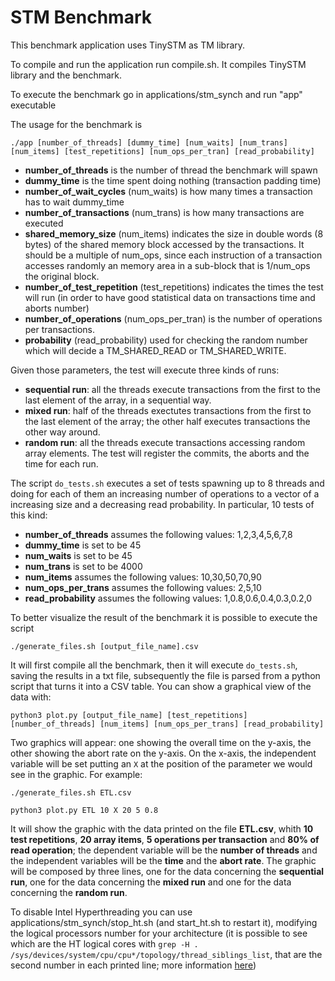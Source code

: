 # STM Benchmark

This benchmark application uses TinySTM as TM library.

To compile and run the application run compile.sh. It compiles TinySTM library and the benchmark.

To execute the benchmark go in applications/stm_synch and run "app" executable

The usage for the benchmark is

`./app [number_of_threads] [dummy_time] [num_waits] [num_trans] [num_items] [test_repetitions] [num_ops_per_tran] [read_probability]`

- **number_of_threads** is the number of thread the benchmark will spawn
- **dummy_time** is the time spent doing nothing (transaction padding time)
- **number_of_wait_cycles** (num_waits) is how many times a transaction has to wait dummy_time
- **number_of_transactions** (num_trans) is how many transactions are executed
- **shared_memory_size** (num_items) indicates the size in double words (8 bytes) of the shared memory block accessed by the transactions. It should be a multiple of num_ops, since each instruction of a transaction accesses randomly an memory area in a sub-block that is 1/num_ops the original block.
- **number_of_test_repetition** (test_repetitions) indicates the times the test will run (in order to have good statistical data on transactions time and aborts number)
- **number_of_operations** (num_ops_per_tran) is the number of operations per transactions.
- **probability** (read_probability) used for checking the random number which will decide a TM_SHARED_READ or TM_SHARED_WRITE.

Given those parameters, the test will execute three kinds of runs:
- **sequential run**: all the threads execute transactions from the first to the last element of the array, in a sequential way.
- **mixed run**: half of the threads exectutes transactions from the first to the last element of the array; the other half executes transactions the other way around.
- **random run**: all the threads execute transactions accessing random array elements. 
The test will register the commits, the aborts and the time for each run. 

The script `do_tests.sh` executes a set of tests spawning up to 8 threads and doing for each of them an increasing number of operations to a vector of a increasing size and a decreasing read probability. In particular, 10 tests of this kind:
- **number_of_threads** assumes the following values: 1,2,3,4,5,6,7,8
- **dummy_time** is set to be 45
- **num_waits** is set to be 45
- **num_trans** is set to be 4000
- **num_items** assumes the following values: 10,30,50,70,90
- **num_ops_per_trans** assumes the following values: 2,5,10
- **read_probability** assumes the following values: 1,0.8,0.6,0.4,0.3,0.2,0

To better visualize the result of the benchmark it is possible to execute the script 

`./generate_files.sh [output_file_name].csv`


It will first compile all the benchmark, then it will execute `do_tests.sh`, saving the results in a txt file, subsequently the file is parsed from a python script that turns it into a CSV table. 
You can show a graphical view of the data with:

`python3 plot.py [output_file_name] [test_repetitions] [number_of_threads] [num_items] [num_ops_per_trans] [read_probability]`

Two graphics will appear: one showing the overall time on the y-axis, the other showing the abort rate on the y-axis. On the x-axis, the independent variable will be set putting an `X` at the position of the parameter we would see in the graphic. For example:

`./generate_files.sh ETL.csv`

`python3 plot.py ETL 10 X 20 5 0.8`

It will show the graphic with the data printed on the file **ETL.csv**, whith **10 test repetitions**, **20 array items**, **5 operations per transaction** and **80% of read operation**; the dependent variable will be the **number of threads** and the independent variables will be the **time** and the **abort rate**. 
The graphic will be composed by three lines, one for the data concerning the **sequential run**, one for the data concerning the **mixed run** and one for the data concerning the **random run**.

To disable Intel Hyperthreading you can use applications/stm_synch/stop_ht.sh (and start_ht.sh to restart it), modifying the logical processors number for your architecture (it is possible to see which are the HT logical cores with `grep -H . /sys/devices/system/cpu/cpu*/topology/thread_siblings_list`, that are the second number in each printed line; more information [here](https://www.golinuxhub.com/2018/01/how-to-disable-or-enable-hyper.html)) 
